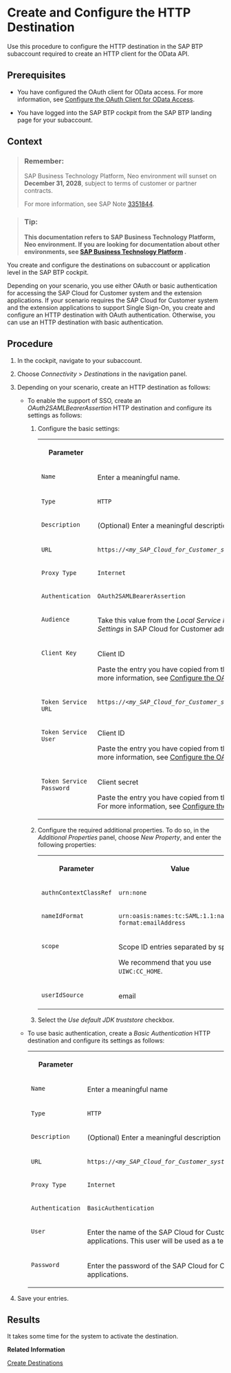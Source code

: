 <!-- loio929294823bc44614ba2034662f043793 -->

# Create and Configure the HTTP Destination

Use this procedure to configure the HTTP destination in the SAP BTP subaccount required to create an HTTP client for the OData API.



## Prerequisites

-   You have configured the OAuth client for OData access. For more information, see [Configure the OAuth Client for OData Access](configure-the-oauth-client-for-odata-access-0ac0dc9.md).

-   You have logged into the SAP BTP cockpit from the SAP BTP landing page for your subaccount.



## Context

> ### Remember:  
> SAP Business Technology Platform, Neo environment will sunset on **December 31, 2028**, subject to terms of customer or partner contracts.
> 
> For more information, see SAP Note [3351844](https://me.sap.com/notes/3351844).

> ### Tip:  
> **This documentation refers to SAP Business Technology Platform, Neo environment. If you are looking for documentation about other environments, see [SAP Business Technology Platform](https://help.sap.com/docs/btp/sap-business-technology-platform/sap-business-technology-platform?version=Cloud) .**

You create and configure the destinations on subaccount or application level in the SAP BTP cockpit.

Depending on your scenario, you use either OAuth or basic authentication for accessing the SAP Cloud for Customer system and the extension applications. If your scenario requires the SAP Cloud for Customer system and the extension applications to support Single Sign-On, you create and configure an HTTP destination with OAuth authentication. Otherwise, you can use an HTTP destination with basic authentication.



## Procedure

1.  In the cockpit, navigate to your subaccount.

2.  Choose *Connectivity* \> *Destinations* in the navigation panel.

3.  Depending on your scenario, create an HTTP destination as follows:

    -   To enable the support of SSO, create an *OAuth2SAMLBearerAssertion* HTTP destination and configure its settings as follows:
        1.  Configure the basic settings:


            <table>
            <tr>
            <th valign="top">

            Parameter
            
            </th>
            <th valign="top">

            Value
            
            </th>
            </tr>
            <tr>
            <td valign="top">
            
            `Name`
            
            </td>
            <td valign="top">
            
            Enter a meaningful name.
            
            </td>
            </tr>
            <tr>
            <td valign="top">
            
            `Type`
            
            </td>
            <td valign="top">
            
            `HTTP`
            
            </td>
            </tr>
            <tr>
            <td valign="top">
            
            `Description`
            
            </td>
            <td valign="top">
            
            \(Optional\) Enter a meaningful description.
            
            </td>
            </tr>
            <tr>
            <td valign="top">
            
            `URL`
            
            </td>
            <td valign="top">
            
            <code>https://<i class="varname">&lt;my_SAP_Cloud_for_Customer_system_name&gt;</i>.crm.ondemand.com/sap/c4c/odata/v1/c4codata</code>
            
            </td>
            </tr>
            <tr>
            <td valign="top">
            
            `Proxy Type`
            
            </td>
            <td valign="top">
            
            `Internet`
            
            </td>
            </tr>
            <tr>
            <td valign="top">
            
            `Authentication`
            
            </td>
            <td valign="top">
            
            `OAuth2SAMLBearerAssertion`
            
            </td>
            </tr>
            <tr>
            <td valign="top">
            
            `Audience`
            
            </td>
            <td valign="top">
            
            Take this value from the *Local Service Provider* field in *Configure Single Sign-On* under *General Settings* in SAP Cloud for Customer administration view.
            
            </td>
            </tr>
            <tr>
            <td valign="top">
            
            `Client Key`
            
            </td>
            <td valign="top">
            
            Client ID

            Paste the entry you have copied from the *Client ID* field when configuring the OAuth client. For more information, see [Configure the OAuth Client for OData Access](configure-the-oauth-client-for-odata-access-0ac0dc9.md).
            
            </td>
            </tr>
            <tr>
            <td valign="top">
            
            `Token Service URL`
            
            </td>
            <td valign="top">
            
            <code>https://<i class="varname">&lt;my_SAP_Cloud_for_Customer_system_name&gt;</i>.crm.ondemand.com/sap/bc/sec/oauth2/token</code>
            
            </td>
            </tr>
            <tr>
            <td valign="top">
            
            `Token Service User`
            
            </td>
            <td valign="top">
            
            Client ID

            Paste the entry you have copied from the *Client ID* field when configuring the OAuth client. For more information, see [Configure the OAuth Client for OData Access](configure-the-oauth-client-for-odata-access-0ac0dc9.md).
            
            </td>
            </tr>
            <tr>
            <td valign="top">
            
            `Token Service Password`
            
            </td>
            <td valign="top">
            
            Client secret

            Paste the entry you have copied from the *Client Secret* field when configuring the OAuth client. For more information, see [Configure the OAuth Client for OData Access](configure-the-oauth-client-for-odata-access-0ac0dc9.md).
            
            </td>
            </tr>
            </table>
            
        2.  Configure the required additional properties. To do so, in the *Additional Properties* panel, choose *New Property*, and enter the following properties:


            <table>
            <tr>
            <th valign="top">

            Parameter
            
            </th>
            <th valign="top">

            Value
            
            </th>
            </tr>
            <tr>
            <td valign="top">
            
            `authnContextClassRef`
            
            </td>
            <td valign="top">
            
            `urn:none` 
            
            </td>
            </tr>
            <tr>
            <td valign="top">
            
            `nameIdFormat`
            
            </td>
            <td valign="top">
            
            `urn:oasis:names:tc:SAML:1.1:nameid-format:emailAddress` 
            
            </td>
            </tr>
            <tr>
            <td valign="top">
            
            `scope`
            
            </td>
            <td valign="top">
            
            Scope ID entries separated by space.

            We recommend that you use `UIWC:CC_HOME`.
            
            </td>
            </tr>
            <tr>
            <td valign="top">
            
            `userIdSource`
            
            </td>
            <td valign="top">
            
            email
            
            </td>
            </tr>
            </table>
            
        3.  Select the *Use default JDK truststore* checkbox.

    -   To use basic authentication, create a *Basic Authentication* HTTP destination and configure its settings as follows:


        <table>
        <tr>
        <th valign="top">

        Parameter
        
        </th>
        <th valign="top">

        Value
        
        </th>
        </tr>
        <tr>
        <td valign="top">
        
        `Name`
        
        </td>
        <td valign="top">
        
        Enter a meaningful name
        
        </td>
        </tr>
        <tr>
        <td valign="top">
        
        `Type`
        
        </td>
        <td valign="top">
        
        `HTTP`
        
        </td>
        </tr>
        <tr>
        <td valign="top">
        
        `Description` 
        
        </td>
        <td valign="top">
        
        \(Optional\) Enter a meaningful description
        
        </td>
        </tr>
        <tr>
        <td valign="top">
        
        `URL`
        
        </td>
        <td valign="top">
        
        <code>https://<i class="varname">&lt;my_SAP_Cloud_for_Customer_system_name&gt;</i>.crm.ondemand.com/sap/c4c/odata/v1/c4codata</code>
        
        </td>
        </tr>
        <tr>
        <td valign="top">
        
        `Proxy Type`
        
        </td>
        <td valign="top">
        
        `Internet`
        
        </td>
        </tr>
        <tr>
        <td valign="top">
        
        `Authentication`
        
        </td>
        <td valign="top">
        
        `BasicAuthentication`
        
        </td>
        </tr>
        <tr>
        <td valign="top">
        
        `User`
        
        </td>
        <td valign="top">
        
        Enter the name of the SAP Cloud for Customer user who should have access to the extension applications. This user will be used as a technical user.
        
        </td>
        </tr>
        <tr>
        <td valign="top">
        
        `Password`
        
        </td>
        <td valign="top">
        
        Enter the password of the SAP Cloud for Customer user who should have access to the extension applications.
        
        </td>
        </tr>
        </table>
        

4.  Save your entries.




## Results

It takes some time for the system to activate the destination.

**Related Information**  


[Create Destinations](https://help.sap.com/viewer/cca91383641e40ffbe03bdc78f00f681/Cloud/en-US/1e110da0ddd8453aaf5aed2485d84f25.html)

